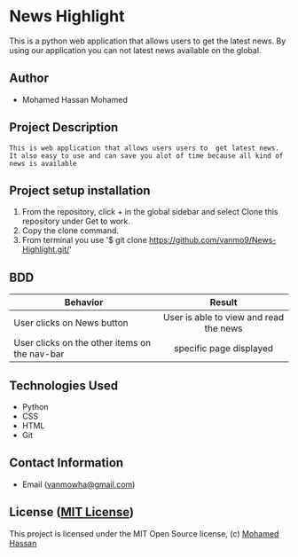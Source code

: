 # News Highlight

This is a python web application that allows users to get the latest news. By using our application you can not latest news available on the global.

## Author

*   Mohamed Hassan Mohamed

## Project Description

    This is web application that allows users users to  get latest news. It also easy to use and can save you alot of time because all kind of news is available

## Project setup  installation

1.  From the repository, click + in the global sidebar and select Clone this repository under Get to work.
2.  Copy the clone command.
3.  From terminal you use
    '$ git clone <https://github.com/vanmo9/News-Highlight.git/>'



## BDD

| Behavior        | Result |
| ------------- |:----:|
| User clicks on News button | User is able to view and read the news |
| User clicks on the other items on the nav-bar| specific page displayed|

## Technologies Used

* Python
* CSS
* HTML
* Git  


## Contact Information

* Email (vanmowha@gmail.com)


## License ([MIT License](https://github.com/vanmo9/News-Highlight/blob/master/LICENSE))
This project is licensed under the MIT Open Source license, (c) [Mohamed Hassan]( )

